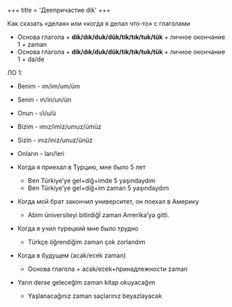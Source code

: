 +++
title = 'Деепричастие dik'
+++

Как сказать «делая» или «когда я делал что-то» с глаголами
- Основа глагола + **dik/dık/duk/dük/tik/tık/tuk/tük** + личное окончание 1 + zaman
- Основа глагола + **dik/dık/duk/dük/tik/tık/tuk/tük** + личное окончание 1 + da/de

ЛО 1:
- Benim - ım/im/um/üm
- Senin - ın/in/un/ün
- Onun - ı/i/u/ü
- Bizim - ımız/imiz/umuz/ümüz
- Sizin - ınız/iniz/unuz/ünüz
- Onların - ları/leri

- Когда я приехал в Турцию, мне было 5 лет
  - Ben Türkiye’ye gel+diğ+imde 5 yaşındaydım
  - Ben Türkiye’ye gel+diğ+im zaman 5 yaşındaydım

- Когда мой брат закончил университет, он поехал в Америку
  - Abim üniversiteyi bitirdiğİ zaman Amerika’ya gitti.

- Когда я учил турецкий мне было трудно
  - Türkçe öğrendiğim zaman çok zorlandım
- Когда в будущем (acak/ecek zaman)
  - Основа глагола + acak/ecek+принадлежности zaman
- Yarın derse geleceğim zaman kitap okuyacağım
  - Yaşlanacağınız zaman saçlarınız beyazlayacak 
